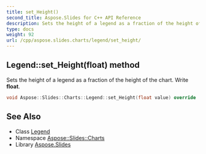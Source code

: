```yaml
---
title: set_Height()
second_title: Aspose.Slides for C++ API Reference
description: Sets the height of a legend as a fraction of the height of the chart. Write float.
type: docs
weight: 92
url: /cpp/aspose.slides.charts/legend/set_height/
---
```

## Legend::set_Height(float) method


Sets the height of a legend as a fraction of the height of the chart. Write **float**.

```cpp
void Aspose::Slides::Charts::Legend::set_Height(float value) override
```

## See Also

* Class [Legend](./)
* Namespace [Aspose::Slides::Charts](../)
* Library [Aspose.Slides](../../)